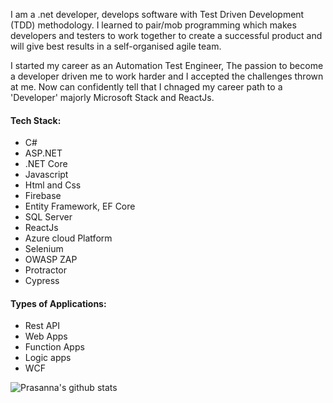   I am a .net developer, develops software with Test Driven Development (TDD) methodology. I learned to pair/mob programming which makes developers and testers to work together to create a successful product and will give best results in a self-organised agile team.

  I started my career as an Automation Test Engineer, The passion to become a developer driven me to work harder and I accepted the challenges thrown at me. Now can confidently tell that I chnaged my career path to a 'Developer' majorly Microsoft Stack and ReactJs.

#### Tech Stack: ####
* C#
* ASP.NET
* .NET Core
* Javascript
* Html and Css
* Firebase
* Entity Framework, EF Core
* SQL Server
* ReactJs
* Azure cloud Platform
* Selenium
* OWASP ZAP
* Protractor
* Cypress

#### Types of Applications: ####
* Rest API
* Web Apps
* Function Apps
* Logic apps
* WCF

![Prasanna's github stats](https://github-readme-stats.vercel.app/api?username=PrasannaDommalapati)
